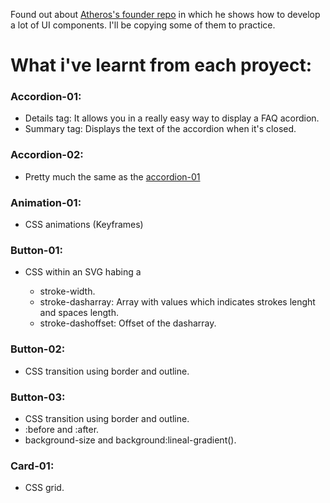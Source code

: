 Found out about [Atheros's founder repo](https://github.com/atherosai/ui) in which he shows how to develop a lot of UI components. I'll be copying some of them to practice.

# What i've learnt from each proyect:

### Accordion-01:
- Details tag: It allows you in a really easy way to display a FAQ acordion.
- Summary tag: Displays the text of the accordion when it's closed.

### Accordion-02:
- Pretty much the same as the [accordion-01](#accordion-01)

### Animation-01:
- CSS animations (Keyframes)

### Button-01:
- CSS within an SVG habing a <rect />
  - stroke-width.
  - stroke-dasharray: Array with values which indicates strokes lenght and spaces length.
  - stroke-dashoffset: Offset of the dasharray.

### Button-02:
- CSS transition using border and outline.

### Button-03:
- CSS transition using border and outline.
- :before and :after.
- background-size and background:lineal-gradient(). 

### Card-01:
- CSS grid.

